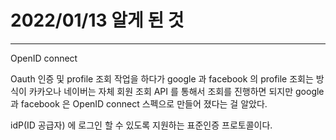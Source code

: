 # 2022/01/13 알게 된 것

---
OpenID connect

Oauth 인증 및 profile 조회 작업을 하다가 google 과 facebook 의 profile 조회는 방식이 카카오나 네이버는 자체 회원 조회
API 를 통해서 조회를 진행하면 되지만 google 과 facebook 은 OpenID connect 스펙으로 만들어 졌다는 걸 알았다.

idP(ID 공급자) 에 로그인 할 수 있도록 지원하는 표준인증 프로토콜이다.